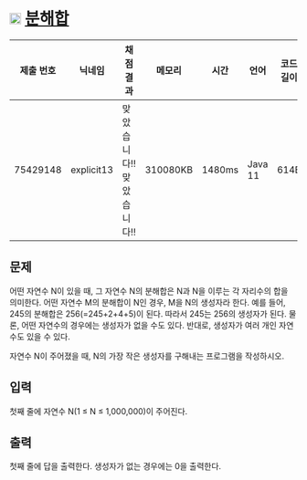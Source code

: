 # <img width="20px"  src="https://d2gd6pc034wcta.cloudfront.net/tier/4.svg" class="solvedac-tier"> [분해합](https://www.acmicpc.net/problem/2231) 

| 제출 번호 | 닉네임 | 채점 결과 | 메모리 | 시간 | 언어 | 코드 길이 |
|---|---|---|---|---|---|---|
|75429148| explicit13|맞았습니다!! 맞았습니다!!|310080KB|1480ms|Java 11|614B|

## 문제
<p>어떤 자연수 N이 있을 때, 그 자연수 N의 분해합은 N과 N을 이루는 각 자리수의 합을 의미한다. 어떤 자연수 M의 분해합이 N인 경우, M을 N의 생성자라 한다. 예를 들어, 245의 분해합은 256(=245+2+4+5)이 된다. 따라서 245는 256의 생성자가 된다. 물론, 어떤 자연수의 경우에는 생성자가 없을 수도 있다. 반대로, 생성자가 여러 개인 자연수도 있을 수 있다.</p>

<p>자연수 N이 주어졌을 때, N의 가장 작은 생성자를 구해내는 프로그램을 작성하시오.</p>

## 입력
<p>첫째 줄에 자연수 N(1 ≤ N ≤ 1,000,000)이 주어진다.</p>

## 출력
<p>첫째 줄에 답을 출력한다. 생성자가 없는 경우에는 0을 출력한다.</p>

